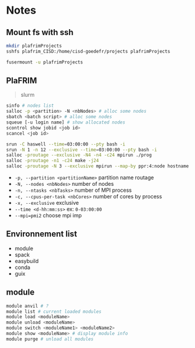 # Notes

## Mount fs with ssh

```bash
mkdir plafrimProjects
sshfs plafrim_CISD:/home/cisd-goedefr/projects plafrimProjects
```

```bash
fusermount -u plafrimProjects
```

## PlaFRIM

> slurm

```bash
sinfo # nodes list
salloc -p <partition> -N <nbNodes> # alloc some nodes
sbatch <batch script> # alloc some nodes
squeue [-u login name] # show allocated nodes
scontrol show jobid <job id>
scancel <job id>
```

```bash
srun -C haswell --time=03:00:00 --pty bash -i
srun -N 1 -n 12 --exclusive --time=03:00:00 --pty bash -i
salloc -proutage --exclusive -N4 -n4 -c24 mpirun ./prog
salloc -proutage -n1 -c24 make -j24
salloc -proutage -N 3 --exclusive mpirun --map-by ppr:4:node hostname
```

- `-p, --partition <partitionName>` partition name routage
- `-N, --nodes <nbNodes>` number of nodes
- `-n, --ntasks <nbTasks>` number of MPI process
- `-c, --cpus-per-task <nbCores>` number of cores by process
- `-x, --exclusive` exclusive
- `--time <d-hh:mm:ss>` ex: `0-03:00:00`
- `--mpi=pmi2` choose mpi imp

## Environnement list

- module
- spack
- easybuild
- conda
- guix

## module

```bash
module anvil # ?
module list # current loaded modules
module load <moduleName>
module unload <moduleName>
module switch <moduleName1> <moduleName2>
module show <moduleName> # display module info
module purge # unload all modules
```
